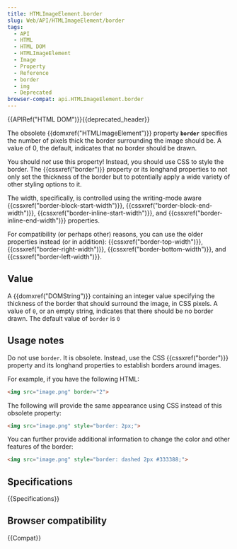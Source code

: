 ```yaml
---
title: HTMLImageElement.border
slug: Web/API/HTMLImageElement/border
tags:
  - API
  - HTML
  - HTML DOM
  - HTMLImageElement
  - Image
  - Property
  - Reference
  - border
  - img
  - Deprecated
browser-compat: api.HTMLImageElement.border
---
```

{{APIRef("HTML DOM")}}{{deprecated_header}}

The obsolete {{domxref("HTMLImageElement")}}
property **`border`** specifies the number of pixels thick the
border surrounding the image should be. A value of 0, the default, indicates that no
border should be drawn.

You should *not* use this property! Instead, you should use CSS to style the
border. The {{cssxref("border")}} property or its longhand properties to not only set
the thickness of the border but to potentially apply a wide variety of other styling
options to it.

The width, specifically, is controlled using the writing-mode aware
{{cssxref("border-block-start-width")}}, {{cssxref("border-block-end-width")}},
{{cssxref("border-inline-start-width")}}, and {{cssxref("border-inline-end-width")}}
properties.

For compatibility (or perhaps other) reasons, you can use the older properties instead
(or in addition): {{cssxref("border-top-width")}}, {{cssxref("border-right-width")}},
{{cssxref("border-bottom-width")}}, and {{cssxref("border-left-width")}}.

## Value

A {{domxref("DOMString")}} containing an integer value specifying the thickness of the
border that should surround the image, in CSS pixels. A value of `0`, or an
empty string, indicates that there should  be no border drawn. The default value of
`border` is `0`

## Usage notes

Do not use `border`. It is obsolete. Instead, use the CSS
{{cssxref("border")}} property and its longhand properties to establish borders around
images.

For example, if you have the following HTML:

```html
<img src="image.png" border="2">
```

The following will provide the same appearance using CSS instead of this obsolete
property:

```html
<img src="image.png" style="border: 2px;">
```

You can further provide additional information to change the color and other features
of the border:

```html
<img src="image.png" style="border: dashed 2px #333388;">
```

## Specifications

{{Specifications}}

## Browser compatibility

{{Compat}}
